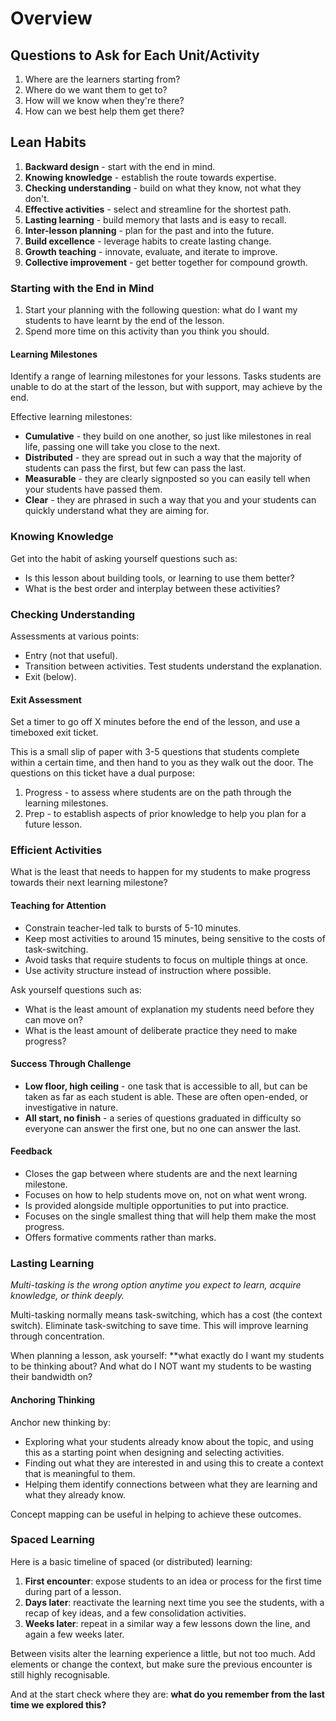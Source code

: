 # Overview

## Questions to Ask for Each Unit/Activity

1. Where are the learners starting from?
2. Where do we want them to get to?
3. How will we know when they're there?
4. How can we best help them get there?

## Lean Habits

1. **Backward design** - start with the end in mind.
2. **Knowing knowledge** - establish the route towards expertise.
3. **Checking understanding** - build on what they know, not what they don't.
4. **Effective activities** - select and streamline for the shortest path.
5. **Lasting learning** - build memory that lasts and is easy to recall.
6. **Inter-lesson planning** - plan for the past and into the future.
7. **Build excellence** - leverage habits to create lasting change.
8. **Growth teaching** - innovate, evaluate, and iterate to improve.
9. **Collective improvement** - get better together for compound growth.

### Starting with the End in Mind

1. Start your planning with the following question: what do I want my students to have learnt by the end of the lesson.
2. Spend more time on this activity than you think you should.

#### Learning Milestones

Identify a range of learning milestones for your lessons.  Tasks students are unable to do at the start of the lesson, but with support, may achieve by the end.

Effective learning milestones:

- **Cumulative** - they build on one another, so just like milestones in real life, passing one will take you close to the next.
- **Distributed** - they are spread out in such a way that the majority of students can pass the first, but few can pass the last.
- **Measurable** - they are clearly signposted so you can easily tell when your students have passed them.
- **Clear** - they are phrased in such a way that you and your students can quickly understand what they are aiming for.

### Knowing Knowledge

Get into the habit of asking yourself questions such as:

- Is this lesson about building tools, or learning to use them better?
- What is the best order and interplay between these activities?

### Checking Understanding

Assessments at various points:

- Entry (not that useful).
- Transition between activities.  Test students understand the explanation.
- Exit (below).

#### Exit Assessment

Set a timer to go off X minutes before the end of the lesson, and use a timeboxed exit ticket.

This is a small slip of paper with 3-5 questions that students complete within a certain time, and then hand to you as they walk out the door.  The questions on this ticket have a dual purpose:

1. Progress - to assess where students are on the path through the learning milestones.
2. Prep - to establish aspects of prior knowledge to help you plan for a future lesson.

### Efficient Activities

What is the least that needs to happen for my students to make progress towards their next learning milestone?

#### Teaching for Attention

- Constrain teacher-led talk to bursts of 5-10 minutes.
- Keep most activities to around 15 minutes, being sensitive to the costs of task-switching.
- Avoid tasks that require students to focus on multiple things at once.
- Use activity structure instead of instruction where possible.

Ask yourself questions such as:

- What is the least amount of explanation my students need before they can move on?
- What is the least amount of deliberate practice they need to make progress?

#### Success Through Challenge

- **Low floor, high ceiling** - one task that is accessible to all, but can be taken as far as each student is able.  These are often open-ended, or investigative in nature.
- **All start, no finish** - a series of questions graduated in difficulty so everyone can answer the first one, but no one can answer the last.

#### Feedback

- Closes the gap between where students are and the next learning milestone.
- Focuses on how to help students move on, not on what went wrong.
- Is provided alongside multiple opportunities to put into practice.
- Focuses on the single smallest thing that will help them make the most progress.
- Offers formative comments rather than marks.

### Lasting Learning

*Multi-tasking is the wrong option anytime you expect to learn, acquire knowledge, or think deeply.*

Multi-tasking normally means task-switching, which has a cost (the context switch).  Eliminate task-switching to save time.  This will improve learning through concentration.

When planning a lesson, ask yourself: **what exactly do I want my students to be thinking about?  And what do I NOT want my students to be wasting their bandwidth on?

#### Anchoring Thinking

Anchor new thinking by:

- Exploring what your students already know about the topic, and using this as a starting point when designing and selecting activities.
- Finding out what they are interested in and using this to create a context that is meaningful to them.
- Helping them identify connections between what they are learning and what they already know.

Concept mapping can be useful in helping to achieve these outcomes.

### Spaced Learning

Here is a basic timeline of spaced (or distributed) learning:

1. **First encounter**: expose students to an idea or process for the first time during part of a lesson.
2. **Days later**: reactivate the learning next time you see the students, with a recap of key ideas, and a few consolidation activities.
3. **Weeks later**: repeat in a similar way a few lessons down the line, and again a few weeks later.

Between visits alter the learning experience a little, but not too much.  Add elements or change the context, but make sure the previous encounter is still highly recognisable.

And at the start check where they are: **what do you remember from the last time we explored this?**
